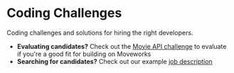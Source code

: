 # Coding Challenges

Coding challenges and solutions for hiring the right developers.

- **Evaluating candidates?** Check out the [Movie API challenge](https://github.com/moveworks/coding-challenges/tree/main/movie_api) to evaluate if you're a good fit for building on Moveworks
- **Searching for candidates?** Check out our example [job description](https://github.com/moveworks/coding-challenges/blob/main/job-description.md)
